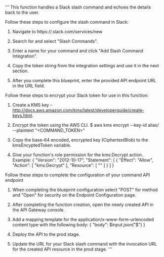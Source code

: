 '''
This function handles a Slack slash command and echoes the details back to the user.

Follow these steps to configure the slash command in Slack:

  1. Navigate to https://<your-team-domain>.slack.com/services/new

  2. Search for and select "Slash Commands".

  3. Enter a name for your command and click "Add Slash Command Integration".

  4. Copy the token string from the integration settings and use it in the next section.

  5. After you complete this blueprint, enter the provided API endpoint URL in the URL field.


Follow these steps to encrypt your Slack token for use in this function:

  1. Create a KMS key - http://docs.aws.amazon.com/kms/latest/developerguide/create-keys.html.

  2. Encrypt the token using the AWS CLI.
     $ aws kms encrypt --key-id alias/<KMS key name> --plaintext "<COMMAND_TOKEN>"

  3. Copy the base-64 encoded, encrypted key (CiphertextBlob) to the kmsEncyptedToken variable.

  4. Give your function's role permission for the kms:Decrypt action.
     Example:
       {
         "Version": "2012-10-17",
         "Statement": [
           {
             "Effect": "Allow",
             "Action": [
               "kms:Decrypt"
             ],
             "Resource": [
               "<your KMS key ARN>"
             ]
           }
         ]
       }

Follow these steps to complete the configuration of your command API endpoint

  1. When completing the blueprint configuration select "POST" for method and
     "Open" for security on the Endpoint Configuration page.

  2. After completing the function creation, open the newly created API in the
     API Gateway console.

  3. Add a mapping template for the application/x-www-form-urlencoded content type with the
     following body: { "body": $input.json("$") }

  4. Deploy the API to the prod stage.

  5. Update the URL for your Slack slash command with the invocation URL for the
     created API resource in the prod stage.
'''